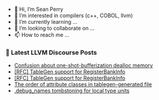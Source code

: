 - 👋 Hi, I’m Sean Perry
- 👀 I’m interested in compilers (c++, COBOL, llvm)
- 🌱 I’m currently learning ...
- 💞️ I’m looking to collaborate on ...
- 📫 How to reach me ...

<!---
s66perry/s66perry is a ✨ special ✨ repository because its `README.md` (this file) appears on your GitHub profile.
You can click the Preview link to take a look at your changes.
--->
### 📕 Latest LLVM Discourse Posts

<!-- DISCOURSE-LLVM:START -->
- [Confusion about one-shot-bufferization dealloc memory](https://discourse.llvm.org/t/confusion-about-one-shot-bufferization-dealloc-memory/74457#post_5)
- [[RFC] TableGen support for RegisterBankInfo](https://discourse.llvm.org/t/rfc-tablegen-support-for-registerbankinfo/74459#post_3)
- [[RFC] TableGen support for RegisterBankInfo](https://discourse.llvm.org/t/rfc-tablegen-support-for-registerbankinfo/74459#post_2)
- [The order of attribute classes in tablegen-generated file](https://discourse.llvm.org/t/the-order-of-attribute-classes-in-tablegen-generated-file/74387#post_5)
- [.debug_names tombstoning for local type units](https://discourse.llvm.org/t/debug-names-tombstoning-for-local-type-units/74410#post_3)
<!-- DISCOURSE-LLVM:END -->
